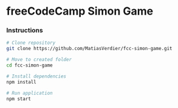# freeCodeCamp Simon Game

### Instructions

```bash
# Clone repository
git clone https://github.com/MatiasVerdier/fcc-simon-game.git

# Move to created folder
cd fcc-simon-game

# Install dependencies
npm install

# Run application
npm start
